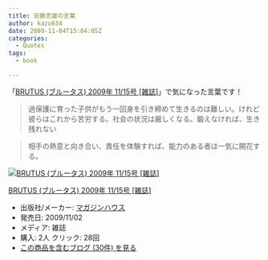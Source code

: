 ```yaml
---
title: 安藤忠雄の言葉
author: kazu634
date: 2009-11-04T15:04:05Z
categories:
  - Quotes
tags:
  - book

---
```

<div class="section">
<p>
    「<a href="http://d.hatena.ne.jp/asin/B002SZ3NGI" onclick="__gaTracker('send', 'event', 'outbound-article', 'http://d.hatena.ne.jp/asin/B002SZ3NGI', 'BRUTUS (ブルータス) 2009年 11/15号 [雑誌]');">BRUTUS (ブルータス) 2009年 11/15号 [雑誌]</a>」で気になった言葉です！
</p>
  
<blockquote>
<p>
      過保護に育った子供がもう一回身を引き締めて生きるのは難しい。けれど彼らはこれから苦労する。社会の状況は厳しくなる。鍛えなければ、生き残れない
</p>
</blockquote>
  
<blockquote>
<p>
      相手の熱意と向き合い、責任を体験すれば、能力のある者は一気に開花する。
</p>
</blockquote>
  
<div class="hatena-asin-detail">
<a href="http://www.amazon.co.jp/dp/B002SZ3NGI/?tag=hatena_st1-22&ascsubtag=d-7ibv" onclick="__gaTracker('send', 'event', 'outbound-article', 'http://www.amazon.co.jp/dp/B002SZ3NGI/?tag=hatena_st1-22&ascsubtag=d-7ibv', '');"><img src="https://images-na.ssl-images-amazon.com/images/I/51g7Cv4awEL._SL160_.jpg" class="hatena-asin-detail-image" alt="BRUTUS (ブルータス) 2009年 11/15号 [雑誌]" title="BRUTUS (ブルータス) 2009年 11/15号 [雑誌]" /></a></p> 
    
<div class="hatena-asin-detail-info">
<p class="hatena-asin-detail-title">
<a href="http://www.amazon.co.jp/dp/B002SZ3NGI/?tag=hatena_st1-22&ascsubtag=d-7ibv" onclick="__gaTracker('send', 'event', 'outbound-article', 'http://www.amazon.co.jp/dp/B002SZ3NGI/?tag=hatena_st1-22&ascsubtag=d-7ibv', 'BRUTUS (ブルータス) 2009年 11/15号 [雑誌]');">BRUTUS (ブルータス) 2009年 11/15号 [雑誌]</a>
</p>
      
<ul>
<li>
<span class="hatena-asin-detail-label">出版社/メーカー:</span> <a href="http://d.hatena.ne.jp/keyword/%A5%DE%A5%AC%A5%B8%A5%F3%A5%CF%A5%A6%A5%B9" onclick="__gaTracker('send', 'event', 'outbound-article', 'http://d.hatena.ne.jp/keyword/%A5%DE%A5%AC%A5%B8%A5%F3%A5%CF%A5%A6%A5%B9', 'マガジンハウス');" class="keyword">マガジンハウス</a>
</li>
<li>
<span class="hatena-asin-detail-label">発売日:</span> 2009/11/02
</li>
<li>
<span class="hatena-asin-detail-label">メディア:</span> 雑誌
</li>
<li>
<span class="hatena-asin-detail-label">購入</span>: 2人 <span class="hatena-asin-detail-label">クリック</span>: 28回
</li>
<li>
<a href="http://d.hatena.ne.jp/asin/B002SZ3NGI" onclick="__gaTracker('send', 'event', 'outbound-article', 'http://d.hatena.ne.jp/asin/B002SZ3NGI', 'この商品を含むブログ (30件) を見る');" target="_blank">この商品を含むブログ (30件) を見る</a>
</li>
</ul>
</div>
    
<div class="hatena-asin-detail-foot">
</div>
</div>
</div>
